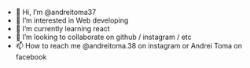 - 👋 Hi, I’m @andreitoma37
- 👀 I’m interested in Web developing
- 🌱 I’m currently learning react
- 💞️ I’m looking to collaborate on github / instagram / etc
- 📫 How to reach me @andreitoma.38 on instagram or Andrei Toma on facebook

<!---
andreitoma37/andreitoma37 is a ✨ special ✨ repository because its `README.md` (this file) appears on your GitHub profile.
You can click the Preview link to take a look at your changes.
--->
